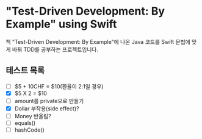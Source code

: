 # "Test-Driven Development: By Example" using Swift

책 "Test-Driven Development: By Example"에 나온 Java 코드를 Swift 문법에 맞게 바꿔 TDD를 공부하는 프로젝트입니다.

## 테스트 목록
- [ ] $5 + 10CHF = $10(환율이 2:1일 경우)
- [x] $5 X 2 = $10
- [ ] amount를 private으로 만들기
- [x] Dollar 부작용(side effect)?
- [ ] Money 반올림?
- [ ] equals()
- [ ] hashCode()

